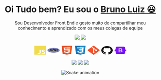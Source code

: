 <div>
  
  <h1 align="center">
    Oi Tudo bem? Eu sou o 
    <a href="https://www.linkedin.com/in/bruno-luiz-06ab58181/">Bruno Luiz 😃️</a>
  </h1>
  
  <p align="center">
    Sou Desenvolvedor Front End e gosto muito de compartilhar meu conhecimento e aprendizado com os meus colegas de equipe
  </p> 
</div>

<div align="center">
  <a href="https://github.com/Bruno-Luiz-dev">
    <img height="150em" src="https://github-readme-stats.vercel.app/api?username=Bruno-Luiz-dev&count_private=true&include_all_commits=true&show_icons=true&theme=dracula&hide_border=false&show_owner=true"/>
    <img height="150em" src="https://github-readme-stats.vercel.app/api/top-langs/?username=duribeiro&theme=dracula&hide_border=false&&layout=compact"/>
  </a>
</div>

<div align="center" valign="top"><br>
  <img align="center" alt="Js" height="30" width="40" src="https://raw.githubusercontent.com/devicons/devicon/master/icons/javascript/javascript-plain.svg">
  <img align="center" alt="PHP" height="30" width="40" src="https://raw.githubusercontent.com/devicons/devicon/master/icons/php/php-original.svg">
  <img align="center" alt="HTML" height="30" width="40" src="https://raw.githubusercontent.com/devicons/devicon/master/icons/html5/html5-original.svg">
  <img align="center" alt="CSS" height="30" width="40" src="https://raw.githubusercontent.com/devicons/devicon/master/icons/css3/css3-original.svg">
  <img align="center" alt="git" height="30" width="40" src="https://raw.githubusercontent.com/devicons/devicon/master/icons/git/git-original.svg">
  <img align="center" alt="git" height="30" width="40" 
   src="https://raw.githubusercontent.com/devicons/devicon/master/icons/github/github-original.svg">
  <img align="center" alt="bootstrap" height="30" width="40" 
   src="https://raw.githubusercontent.com/devicons/devicon/master/icons/bootstrap/bootstrap-original.svg">
  
</div><br>

<div align="center">
  <a href="https://www.instagram.com/bruno_3.f/" target="_blank"><img src="https://img.shields.io/badge/-Instagram-%23E4405F?style=for-the-badge&logo=instagram&logoColor=white" target="_blank"></a>
  <a href="https://www.linkedin.com/in/bruno-luiz-06ab58181//" target="_blank"><img src="https://img.shields.io/badge/-LinkedIn-%230077B5?style=for-the-badge&logo=linkedin&logoColor=white" target="_blank"></a> 
  <a href="mailto:bruno.10149@gmail.com"><img src="https://img.shields.io/badge/-Gmail-%23333?style=for-the-badge&logo=gmail&logoColor=white" target="_blank"></a>
</div>

<div align="center">

  ![Snake animation](https://github.com/danielbped/danielbped/blob/output/github-contribution-grid-snake.svg)
  
</div>
